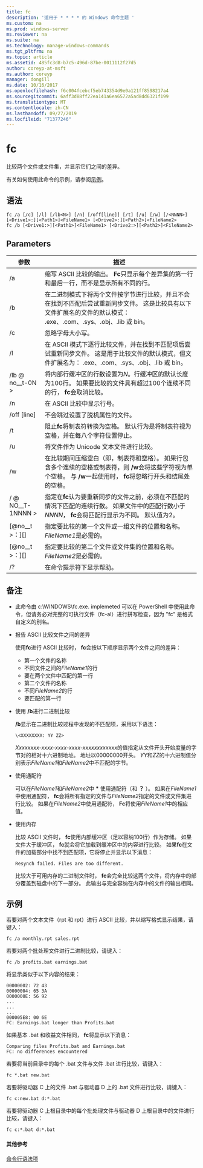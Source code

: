 ```yaml
---
title: fc
description: '适用于 * * * * 的 Windows 命令主题 '
ms.custom: na
ms.prod: windows-server
ms.reviewer: na
ms.suite: na
ms.technology: manage-windows-commands
ms.tgt_pltfrm: na
ms.topic: article
ms.assetid: 485fc3d8-b7c5-496d-87be-0011112f27d5
author: coreyp-at-msft
ms.author: coreyp
manager: dongill
ms.date: 10/16/2017
ms.openlocfilehash: f6c004fcebcf5eb743354d9e0a121ff8598217a4
ms.sourcegitcommit: 6aff3d88ff22ea141a6ea6572a5ad8dd6321f199
ms.translationtype: MT
ms.contentlocale: zh-CN
ms.lasthandoff: 09/27/2019
ms.locfileid: "71377246"
---
```

# <a name="fc"></a>fc



比较两个文件或文件集，并显示它们之间的差异。

有关如何使用此命令的示例，请参阅[示例](#BKMK_examples)。

## <a name="syntax"></a>语法

```
fc /a [/c] [/l] [/lb<N>] [/n] [/off[line]] [/t] [/u] [/w] [/<NNNN>] [<Drive1>:][<Path1>]<FileName1> [<Drive2>:][<Path2>]<FileName2>
fc /b [<Drive1:>][<Path1>]<FileName1> [<Drive2:>][<Path2>]<FileName2>
```

## <a name="parameters"></a>Parameters

|            参数             |                                                                                                                                     描述                                                                                                                                      |
|----------------------------------|--------------------------------------------------------------------------------------------------------------------------------------------------------------------------------------------------------------------------------------------------------------------------------------|
|                /a                |                                                 缩写 ASCII 比较的输出。 **Fc**只显示每个差异集的第一行和最后一行，而不是显示所有不同的行。                                                  |
|                /b                |             在二进制模式下将两个文件按字节进行比较，并且不会在找到不匹配后尝试重新同步文件。 这是比较具有以下文件扩展名的文件的默认模式： .exe、.com、.sys、.obj、.lib 或 bin。              |
|                /c                |                                                                                                                               忽略字母大小写。                                                                                                                               |
|                /l                |               在 ASCII 模式下逐行比较文件，并在找到不匹配项后尝试重新同步文件。 这是用于比较文件的默认模式，但文件扩展名为： .exe、.com、.sys、.obj、.lib 或 bin。                |
|             /lb @ no__t-0N >              |                         将内部行缓冲区的行数设置为*N*。行缓冲区的默认长度为100行。 如果要比较的文件具有超过100个连续不同的行， **fc**会取消比较。                         |
|                /n                |                                                                                                                在 ASCII 比较中显示行号。                                                                                                                 |
|            /off [line]            |                                                                                                               不会跳过设置了脱机属性的文件。                                                                                                               |
|                /t                |                                                                    阻止**fc**将制表符转换为空格。 默认行为是将制表符视为空格，并在每八个字符位置停止。                                                                    |
|                /u                |                                                                                                                        将文件作为 Unicode 文本文件进行比较。                                                                                                                         |
|                /w                |         在比较期间压缩空白（即，制表符和空格）。 如果行包含多个连续的空格或制表符，则 **/w**会将这些字符视为单个空格。 与 **/w**一起使用时， **fc**将忽略行开头和结尾处的空格。         |
|             / @ NO__T-1NNNN >             | 指定在**fc**认为要重新同步的文件之前，必须在不匹配的情况下匹配的连续行数。 如果文件中的匹配行数小于*NNNN*， **fc**会将匹配行显示为不同。 默认值为2。 |
| [@no__t >：][<Path1>] <FileName1> |                                                                                        指定要比较的第一个文件或一组文件的位置和名称。 *FileName1*是必需的。                                                                                        |
| [@no__t >：][<Path2>] <FileName2> |                                                                                       指定要比较的第二个文件或文件集的位置和名称。 *FileName2*是必需的。                                                                                        |
|                /?                |                                                                                                                         在命令提示符下显示帮助。                                                                                                                         |

## <a name="remarks"></a>备注

-   此命令由 c:\WINDOWS\fc.exe. implemeted 可以在 PowerShell 中使用此命令，但请务必对完整的可执行文件（fc-al）进行拼写检查，因为 "fc" 是格式自定义的别名。

-   报告 ASCII 比较文件之间的差异

    使用**fc**进行 ASCII 比较时， **fc**会按以下顺序显示两个文件之间的差异：  
    -   第一个文件的名称
    -   不同文件之间的*FileName1*的行
    -   要在两个文件中匹配的第一行
    -   第二个文件的名称
    -   不同*FileName2*的行
    -   要匹配的第一行
-   使用 **/b**进行二进制比较

    **/b**显示在二进制比较过程中发现的不匹配项，采用以下语法：

    `\<XXXXXXXX: YY ZZ>`

    *Xxxxxxxx-xxxx-xxxx-xxxx-xxxxxxxxxxxx*的值指定从文件开头开始度量的字节对的相对十六进制地址。 地址以00000000开头。 *YY*和*ZZ*的十六进制值分别表示*FileName1*和*FileName2*中不匹配的字节。
-   使用通配符

    可以在*FileName1*和*FileName2*中 **&#42;** 使用通配符（和 **？** ）。 如果在*FileName1*中使用通配符， **fc**会将所有指定的文件与*FileName2*指定的文件或文件集进行比较。 如果在*FileName2*中使用通配符， **Fc**将使用*FileName1*中的相应值。
-   使用内存

    比较 ASCII 文件时， **fc**使用内部缓冲区（足以容纳100行）作为存储。 如果文件大于缓冲区， **fc**就会将它加载到缓冲区中的内容进行比较。 如果**fc**在文件的加载部分中找不到匹配项，它将停止并显示以下消息：

    `Resynch failed. Files are too different.`

    比较大于可用内存的二进制文件时， **fc**会完全比较这两个文件，将内存中的部分覆盖到磁盘中的下一部分。 此输出与完全容纳在内存中的文件的输出相同。

## <a name="BKMK_examples"></a>示例

若要对两个文本文件（rpt 和 rpt）进行 ASCII 比较，并以缩写格式显示结果，请键入：
```
fc /a monthly.rpt sales.rpt 
```
若要对两个批处理文件进行二进制比较，请键入：
```
fc /b profits.bat earnings.bat
```
将显示类似于以下内容的结果：
```
00000002: 72 43
00000004: 65 3A
0000000E: 56 92
...
...
...
000005E8: 00 6E
FC: Earnings.bat longer than Profits.bat
```
如果基本 .bat 和收益文件相同， **fc**将显示以下消息：
```
Comparing files Profits.bat and Earnings.bat
FC: no differences encountered
```
若要将当前目录中的每个 .bat 文件与文件 .bat 进行比较，请键入：
```
fc *.bat new.bat
```
若要将驱动器 C 上的文件 .bat 与驱动器 D 上的 .bat 文件进行比较，请键入：
```
fc c:new.bat d:*.bat
```
若要将驱动器 C 上根目录中的每个批处理文件与驱动器 D 上根目录中的文件进行比较，请键入：
```
fc c:*.bat d:*.bat
```

#### <a name="additional-references"></a>其他参考

[命令行语法项](command-line-syntax-key.md)
